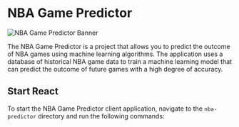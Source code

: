 # NBA Game Predictor

![NBA Game Predictor Banner](https://i.imgur.com/6TpKerF.png)

The NBA Game Predictor is a project that allows you to predict the outcome of NBA games using machine learning algorithms. The application uses a database of historical NBA game data to train a machine learning model that can predict the outcome of future games with a high degree of accuracy.

## Start React

To start the NBA Game Predictor client application, navigate to the `nba-predictor` directory and run the following commands:


